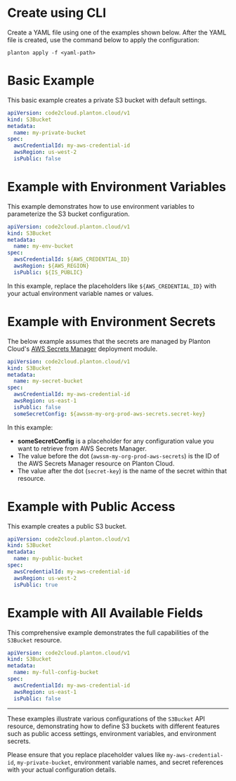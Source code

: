 # Create using CLI

Create a YAML file using one of the examples shown below. After the YAML file is created, use the command below to apply the configuration:

```shell
planton apply -f <yaml-path>
```

# Basic Example

This basic example creates a private S3 bucket with default settings.

```yaml
apiVersion: code2cloud.planton.cloud/v1
kind: S3Bucket
metadata:
  name: my-private-bucket
spec:
  awsCredentialId: my-aws-credential-id
  awsRegion: us-west-2
  isPublic: false
```

# Example with Environment Variables

This example demonstrates how to use environment variables to parameterize the S3 bucket configuration.

```yaml
apiVersion: code2cloud.planton.cloud/v1
kind: S3Bucket
metadata:
  name: my-env-bucket
spec:
  awsCredentialId: ${AWS_CREDENTIAL_ID}
  awsRegion: ${AWS_REGION}
  isPublic: ${IS_PUBLIC}
```

In this example, replace the placeholders like `${AWS_CREDENTIAL_ID}` with your actual environment variable names or values.

# Example with Environment Secrets

The below example assumes that the secrets are managed by Planton Cloud's [AWS Secrets Manager](https://buf.build/plantoncloud/planton-cloud-apis/docs/main:cloud.planton.apis.code2cloud.v1.aws.awssecretsmanager) deployment module.

```yaml
apiVersion: code2cloud.planton.cloud/v1
kind: S3Bucket
metadata:
  name: my-secret-bucket
spec:
  awsCredentialId: my-aws-credential-id
  awsRegion: us-east-1
  isPublic: false
  someSecretConfig: ${awssm-my-org-prod-aws-secrets.secret-key}
```

In this example:

- **someSecretConfig** is a placeholder for any configuration value you want to retrieve from AWS Secrets Manager.
- The value before the dot (`awssm-my-org-prod-aws-secrets`) is the ID of the AWS Secrets Manager resource on Planton Cloud.
- The value after the dot (`secret-key`) is the name of the secret within that resource.

# Example with Public Access

This example creates a public S3 bucket.

```yaml
apiVersion: code2cloud.planton.cloud/v1
kind: S3Bucket
metadata:
  name: my-public-bucket
spec:
  awsCredentialId: my-aws-credential-id
  awsRegion: us-west-2
  isPublic: true
```

# Example with All Available Fields

This comprehensive example demonstrates the full capabilities of the `S3Bucket` resource.

```yaml
apiVersion: code2cloud.planton.cloud/v1
kind: S3Bucket
metadata:
  name: my-full-config-bucket
spec:
  awsCredentialId: my-aws-credential-id
  awsRegion: us-east-1
  isPublic: false
```

---

These examples illustrate various configurations of the `S3Bucket` API resource, demonstrating how to define S3 buckets with different features such as public access settings, environment variables, and environment secrets.

Please ensure that you replace placeholder values like `my-aws-credential-id`, `my-private-bucket`, environment variable names, and secret references with your actual configuration details.
